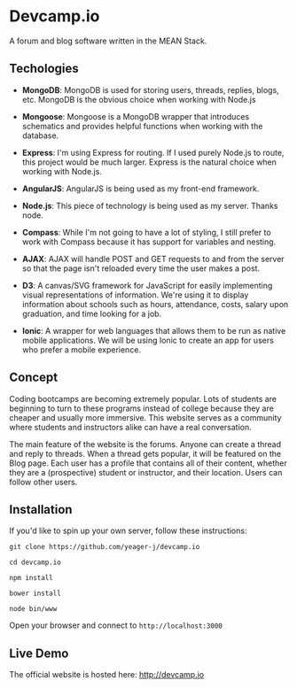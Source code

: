 # Devcamp.io
A forum and blog software written in the MEAN Stack.

## Techologies
- **MongoDB**: MongoDB is used for storing users, threads, replies, blogs, etc. MongoDB is the obvious choice when working with Node.js

- **Mongoose**: Mongoose is a MongoDB wrapper that introduces schematics and provides helpful functions when working with the database.

- **Express**: I'm using Express for routing. If I used purely Node.js to route, this project would be much larger. Express is the natural choice when working with Node.js.

- **AngularJS**: AngularJS is being used as my front-end framework. 

- **Node.js**: This piece of technology is being used as my server. Thanks node.

- **Compass**: While I'm not going to have a lot of styling, I still prefer to work with Compass because it has support for variables and nesting.

- **AJAX**: AJAX will handle POST and GET requests to and from the server so that the page isn't reloaded every time the user makes a post.

- **D3**: A canvas/SVG framework for JavaScript for easily implementing visual representations of information. We're using it to display information about schools such as hours, attendance, costs, salary upon graduation, and time looking for a job.

- **Ionic**: A wrapper for web languages that allows them to be run as native mobile applications. We will be using Ionic to create an app for users who prefer a mobile experience.


## Concept
Coding bootcamps are becoming extremely popular. Lots of students are beginning to turn to these programs instead of college because they are cheaper and usually more immersive. This website serves as a community where students and instructors alike can have a real conversation.

The main feature of the website is the forums. Anyone can create a thread and reply to threads. When a thread gets popular, it will be featured on the Blog page. Each user has a profile that contains all of their content, whether they are a (prospective) student or instructor, and their location. Users can follow other users. 

## Installation
If you'd like to spin up your own server, follow these instructions:

`git clone https://github.com/yeager-j/devcamp.io`

`cd devcamp.io`

`npm install`

`bower install`

`node bin/www`

Open your browser and connect to `http://localhost:3000`

## Live Demo

The official website is hosted here: http://devcamp.io
